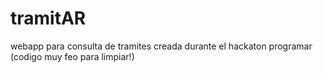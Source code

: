 tramitAR
========

webapp para consulta de tramites creada durante el hackaton programar (codigo muy feo para limpiar!)
